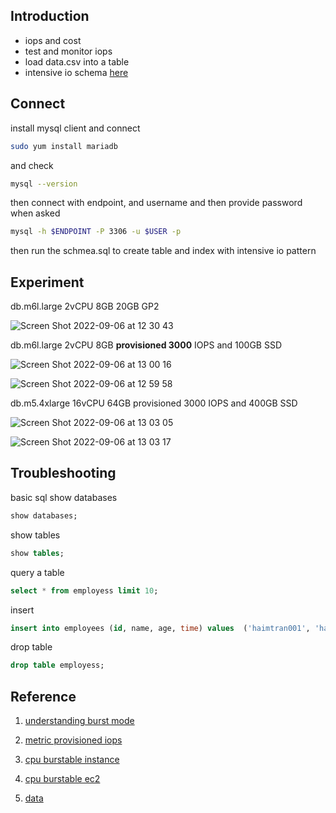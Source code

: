 ## Introduction
- iops and cost 
- test and monitor iops 
- load data.csv into a table
- intensive io schema [here](https://github.com/aws-samples/specialty-practice-code-samples/blob/master/choose-between-gp2-and-io1/mysql-create-table.sql)

## Connect 
install mysql client and connect 
```bash 
sudo yum install mariadb
```
and check 
```bash 
mysql --version
```
then connect with endpoint, and username and then provide password when asked 
```bash 
mysql -h $ENDPOINT -P 3306 -u $USER -p
```
then run the schmea.sql to create table and index with intensive io pattern 

## Experiment
db.m6l.large 2vCPU 8GB 20GB GP2 

![Screen Shot 2022-09-06 at 12 30 43](https://user-images.githubusercontent.com/20411077/188558643-98258fd0-c685-4945-b415-4caa9bfa7827.png)


db.m6l.large 2vCPU 8GB **provisioned 3000** IOPS and 100GB SSD 

![Screen Shot 2022-09-06 at 13 00 16](https://user-images.githubusercontent.com/20411077/188558305-1d9cbc7a-8816-47bb-a6d3-583a8a08d35b.png)

![Screen Shot 2022-09-06 at 12 59 58](https://user-images.githubusercontent.com/20411077/188558313-be48b64d-c885-493c-b48a-5b58bdcf6712.png)

db.m5.4xlarge 16vCPU 64GB provisioned 3000 IOPS and 400GB SSD 

![Screen Shot 2022-09-06 at 13 03 05](https://user-images.githubusercontent.com/20411077/188558541-fa551243-5840-41d2-99c7-fafa3a2ec8d9.png)

![Screen Shot 2022-09-06 at 13 03 17](https://user-images.githubusercontent.com/20411077/188558550-23342ec9-a082-4219-b562-c6113caadddf.png)


## Troubleshooting 
basic sql show databases 
```sql
show databases; 
```

show tables 
```sql 
show tables; 
```

query a table 
```sql 
select * from employess limit 10; 
```

insert 
```sql 
insert into employees (id, name, age, time) values  ('haimtran001', 'haimtran', 30, '2022-49-09/06/22-03-49-38');
```

drop table 
```sql
drop table employess; 
```


## Reference 
1. [understanding burst mode](https://aws.amazon.com/blogs/database/understanding-burst-vs-baseline-performance-with-amazon-rds-and-gp2/)

2. [metric provisioned iops](https://aws.amazon.com/blogs/database/how-to-use-cloudwatch-metrics-to-decide-between-general-purpose-or-provisioned-iops-for-your-rds-database/)

3. [cpu burstable instance](https://docs.aws.amazon.com/AmazonRDS/latest/UserGuide/Concepts.DBInstanceClass.html)

4. [cpu burstable ec2](https://docs.aws.amazon.com/AWSEC2/latest/UserGuide/burstable-performance-instances.html)

5. [data](https://aws-blogs-artifacts-public.s3.amazonaws.com/artifacts/DBBLOG-1922/sample-dataset.zip)

